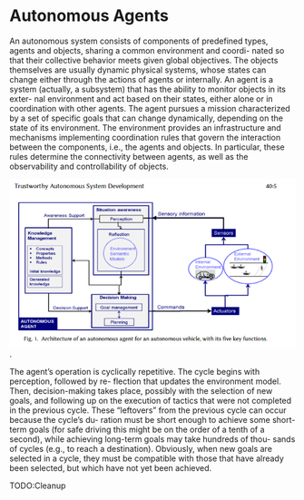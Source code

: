 # Autonomous Agents

An autonomous system consists of
components of predefined types, agents and objects, sharing a common environment and coordi-
nated so that their collective behavior meets given global objectives. The objects themselves are
usually dynamic physical systems, whose states can change either through the actions of agents
or internally.
An agent is a system (actually, a subsystem) that has the ability to monitor objects in its exter-
nal environment and act based on their states, either alone or in coordination with other agents.
The agent pursues a mission characterized by a set of specific goals that can change dynamically,
depending on the state of its environment.
The environment provides an infrastructure and mechanisms implementing coordination rules
that govern the interaction between the components, i.e., the agents and objects. In particular, these
rules determine the connectivity between agents, as well as the observability and controllability
of objects.

![Architecture of an autonomous agent for an autonomous vehicle](/Research/SystemDesign/pic/ArchitectureAutonomousAgentVehicle.png).

The agent’s operation is cyclically repetitive. The cycle begins with perception, followed by re-
flection that updates the environment model. Then, decision-making takes place, possibly with
the selection of new goals, and following up on the execution of tactics that were not completed
in the previous cycle. These “leftovers” from the previous cycle can occur because the cycle’s du-
ration must be short enough to achieve some short-term goals (for safe driving this might be on
the order of a tenth of a second), while achieving long-term goals may take hundreds of thou-
sands of cycles (e.g., to reach a destination). Obviously, when new goals are selected in a cycle,
they must be compatible with those that have already been selected, but which have not yet been
achieved.

TODO:Cleanup
